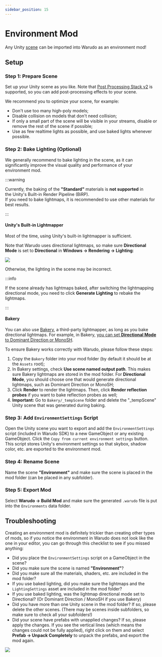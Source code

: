 ```yaml
---
sidebar_position: 15
---
```


# Environment Mod

Any Unity [scene](https://docs.unity3d.com/Manual/CreatingScenes.html) can be imported into Warudo as an environment mod!

## Setup

### Step 1: Prepare Scene

Set up your Unity scene as you like. Note that [Post Processing Stack v2](https://docs.unity3d.com/Packages/com.unity.postprocessing@3.3/manual/index.html) is supported, so you can add post-processing effects to your scene.

We recommend you to optimize your scene, for example:
* Don't use too many high-poly models;
* Disable collision on models that don't need collision;
* If only a small part of the scene will be visible in your streams, disable or remove the rest of the scene if possible;
* Use as few realtime lights as possible, and use baked lights whenever possible.

### Step 2: Bake Lighting (Optional)

We generally recommend to bake lighting in the scene, as it can significantly improve the visual quality and performance of your environment mod.

:::warning

Currently, the baking of the **"Standard"** materials is **not supported** in the Unity's Built-in Render Pipeline (BiRP).  
If you need to bake lightmaps, it is recommended to use other materials for best results.

:::

#### Unity's Built-in Lightmapper

Most of the time, using Unity's built-in lightmapper is sufficient.

Note that Warudo uses directional lightmaps, so make sure **Directional Mode** is set to **Directional** in **Windows → Rendering → Lighting**:

![](/doc-img/en-environment-mod-1.webp)

Otherwise, the lighting in the scene may be incorrect.

:::info

If the scene already has lightmaps baked, after switching the lightmapping directional mode, you need to click **Generate Lighting** to rebake the lightmaps.

:::

#### Bakery

You can also use [Bakery](https://assetstore.unity.com/packages/tools/level-design/bakery-gpu-lightmapper-122218), a third-party lightmapper, as long as you bake directional lightmaps. For example, in Bakery, [you can set **Directional Mode** to Dominant Direction or MonoSH](https://geom.io/bakery/wiki/index.php?title=Manual#Directional\_mode).

To ensure Bakery works correctly with Warudo, please follow these steps:

1. Copy the `Bakery` folder into your mod folder (by default it should be at the `Assets` root);
2. In Bakery settings, check **Use scene named output path**. This makes sure Bakery lightmaps are stored in the mod folder. For **Directional Mode**, you should choose one that would generate directional lightmaps, such as Dominant Direction or MonoSH;
3. Click **Render** to render the lightmaps. Then, click **Render reflection probes** if you want to bake reflection probes as well;
4. **Important:** Go to `Bakery/_tempScene` folder and delete the "_tempScene" Unity scene that was generated during baking.

### Step 3: Add `EnvironmentSettings` Script

Open the Unity scene you want to export and add the `EnvironmentSettings` script (included in Warudo SDK) to a new GameObject or any existing GameObject. Click the `Copy from current environment settings` button. This script stores Unity's environment settings so that skybox, shadow color, etc. are exported to the environment mod.

### Step 4: Rename Scene

Name the scene **"Environment"** and make sure the scene is placed in the mod folder (can be placed in any subfolder).

### Step 5: Export Mod

Select **Warudo → Build Mod** and make sure the generated `.warudo` file is put into the `Environments` data folder.

## Troubleshooting

Creating an environment mod is definitely trickier than creating other types of mods, so if you notice the environment in Warudo does not look like the one in your editor, you can go through this checklist to see if you missed anything:

* Did you place the `EnvironmentSettings` script on a GameObject in the scene?
* Did you make sure the scene is named **"Environment"**?
* Did you make sure all the materials, shaders, etc. are included in the mod folder?
* If you use baked lighting, did you make sure the lightmaps and the `LightingSettings` asset are included in the mod folder?
* If you use baked lighting, was the lightmap directional mode set to Directional? (Or Dominant Direction / MonoSH if you use Bakery)
* Did you have more than one Unity scene in the mod folder? If so, please delete the other scenes. (There may be scenes inside subfolders, so make sure to check all your subfolders!)
* Did your scene have prefabs with unapplied changes? If so, please apply the changes. If you see the vertical lines (which means the changes could not be fully applied), right click on them and select **Prefab → Unpack Completely** to unpack the prefabs, and export the mod again.

![](/doc-img/en-environment-mod-2.webp)
